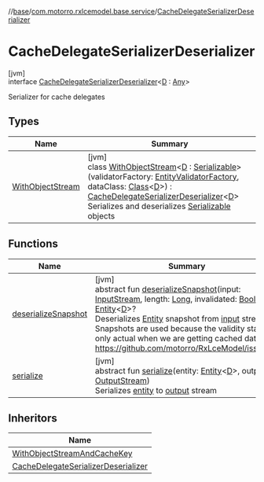 //[base](../../../index.md)/[com.motorro.rxlcemodel.base.service](../index.md)/[CacheDelegateSerializerDeserializer](index.md)

# CacheDelegateSerializerDeserializer

[jvm]\
interface [CacheDelegateSerializerDeserializer](index.md)&lt;[D](index.md) : [Any](https://kotlinlang.org/api/latest/jvm/stdlib/kotlin/-any/index.html)&gt;

Serializer for cache delegates

## Types

| Name | Summary |
|---|---|
| [WithObjectStream](-with-object-stream/index.md) | [jvm]<br>class [WithObjectStream](-with-object-stream/index.md)&lt;[D](-with-object-stream/index.md) : [Serializable](https://docs.oracle.com/javase/8/docs/api/java/io/Serializable.html)&gt;(validatorFactory: [EntityValidatorFactory](../../com.motorro.rxlcemodel.base.entity/-entity-validator-factory/index.md), dataClass: [Class](https://docs.oracle.com/javase/8/docs/api/java/lang/Class.html)&lt;[D](-with-object-stream/index.md)&gt;) : [CacheDelegateSerializerDeserializer](index.md)&lt;[D](-with-object-stream/index.md)&gt; <br>Serializes and deserializes [Serializable](https://docs.oracle.com/javase/8/docs/api/java/io/Serializable.html) objects |

## Functions

| Name | Summary |
|---|---|
| [deserializeSnapshot](deserialize-snapshot.md) | [jvm]<br>abstract fun [deserializeSnapshot](deserialize-snapshot.md)(input: [InputStream](https://docs.oracle.com/javase/8/docs/api/java/io/InputStream.html), length: [Long](https://kotlinlang.org/api/latest/jvm/stdlib/kotlin/-long/index.html), invalidated: [Boolean](https://kotlinlang.org/api/latest/jvm/stdlib/kotlin/-boolean/index.html)): [Entity](../../com.motorro.rxlcemodel.base.entity/-entity/index.md)&lt;[D](index.md)&gt;?<br>Deserializes [Entity](../../com.motorro.rxlcemodel.base.entity/-entity/index.md) snapshot from [input](deserialize-snapshot.md) stream Snapshots are used because the validity status is only actual when we are getting cached data. https://github.com/motorro/RxLceModel/issues/5 |
| [serialize](serialize.md) | [jvm]<br>abstract fun [serialize](serialize.md)(entity: [Entity](../../com.motorro.rxlcemodel.base.entity/-entity/index.md)&lt;[D](index.md)&gt;, output: [OutputStream](https://docs.oracle.com/javase/8/docs/api/java/io/OutputStream.html))<br>Serializes [entity](serialize.md) to [output](serialize.md) stream |

## Inheritors

| Name |
|---|
| [WithObjectStreamAndCacheKey](../-with-object-stream-and-cache-key/index.md) |
| [CacheDelegateSerializerDeserializer](-with-object-stream/index.md) |
